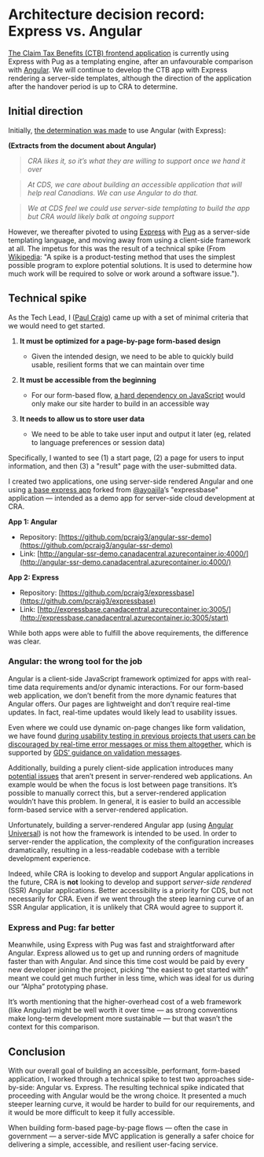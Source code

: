 # Architecture decision record: Express vs. Angular

[The Claim Tax Benefits (CTB) frontend application](https://claim-tax-benefits.azurewebsites.net/start) is currently using Express with Pug as a templating engine, after an unfavourable comparison with [Angular](https://angular.io/). We will continue to develop the CTB app with Express rendering a server-side templates, although the direction of the application after the handover period is up to CRA to determine.

## Initial direction

Initially, [the determination was made](https://docs.google.com/document/d/16T9GcQPLNzMLgtA8ga_GQxEquYePEUIXPhvWTcqXq5k/edit#) to use Angular (with Express):

**(Extracts from the document about Angular)**

> _CRA likes it, so it’s what they are willing to support once we hand it over_

> _At CDS, we care about building an accessible application that will help real Canadians. We can use Angular to do that._

> _We at CDS feel we could use server-side templating to build the app but CRA would likely balk at ongoing support_

However, we thereafter pivoted to using [Express](https://expressjs.com/) with [Pug](https://pugjs.org/api/getting-started.html) as a server-side templating language, and moving away from using a client-side framework at all. The impetus for this was the result of a technical spike (From [Wikipedia](<https://en.wikipedia.org/wiki/Spike_(software_development)>): "A spike is a product-testing method that uses the simplest possible program to explore potential solutions. It is used to determine how much work will be required to solve or work around a software issue.").

## Technical spike

As the Tech Lead, I ([Paul Craig](mailto:paul.craig@cds-snc.ca)) came up with a set of minimal criteria that we would need to get started.

1. **It must be optimized for a page-by-page form-based design**

   - Given the intended design, we need to be able to quickly build usable, resilient forms that we can maintain over time

2. **It must be accessible from the beginning**

   - For our form-based flow, [a hard dependency on JavaScript](https://www.gov.uk/service-manual/technology/using-progressive-enhancement) would only make our site harder to build in an accessible way

3. **It needs to allow us to store user data**

   - We need to be able to take user input and output it later (eg, related to language preferences or session data)

Specifically, I wanted to see (1) a start page, (2) a page for users to input information, and then (3) a "result" page with the user-submitted data.

I created two applications, one using server-side rendered Angular and one using [a base express app](https://github.com/pcraig3/expressbase) forked from [@ayoajila](https://github.com/ayoajila)’s "expressbase" application — intended as a demo app for server-side cloud development at CRA.

**App 1: Angular**

- Repository: [https://github.com/pcraig3/angular-ssr-demo](https://github.com/pcraig3/angular-ssr-demo)
- Link: [http://angular-ssr-demo.canadacentral.azurecontainer.io:4000/](http://angular-ssr-demo.canadacentral.azurecontainer.io:4000/)

**App 2: Express**

- Repository: [https://github.com/pcraig3/expressbase](https://github.com/pcraig3/expressbase)
- Link: [http://expressbase.canadacentral.azurecontainer.io:3005/](http://expressbase.canadacentral.azurecontainer.io:3005/start)

While both apps were able to fulfill the above requirements, the difference was clear.

### Angular: the wrong tool for the job

Angular is a client-side JavaScript framework optimized for apps with real-time data requirements and/or dynamic interactions. For our form-based web application, we don’t benefit from the more dynamic features that Angular offers. Our pages are lightweight and don’t require real-time updates. In fact, real-time updates would likely lead to usability issues.

Even where we could use dynamic on-page changes like form validation, we have found [during usability testing in previous projects that users can be discouraged by real-time error messages or miss them altogether](https://github.com/cds-snc/ircc-rescheduler/issues/92), which is supported by [GDS’ guidance on validation messages](https://design-system.service.gov.uk/components/error-message/#when-not-to-use-this-component).

Additionally, building a purely client-side application introduces many [potential issues](https://blog.pope.tech/2018/10/25/angular-accessibility-and-you/) that aren’t present in server-rendered web applications. An example would be when the focus is lost between page transitions. It’s possible to manually correct this, but a server-rendered application wouldn’t have this problem. In general, it is easier to build an accessible form-based service with a server-rendered application.

Unfortunately, building a server-rendered Angular app (using [Angular Universal](https://angular.io/guide/universal)) is not how the framework is intended to be used. In order to server-render the application, the complexity of the configuration increases dramatically, resulting in a less-readable codebase with a terrible development experience.

Indeed, while CRA is looking to develop and support Angular applications in the future, CRA is **not** looking to develop and support _server-side rendered_ (SSR) Angular applications. Better accessibility is a priority for CDS, but not necessarily for CRA. Even if we went through the steep learning curve of an SSR Angular application, it is unlikely that CRA would agree to support it.

### Express and Pug: far better

Meanwhile, using Express with Pug was fast and straightforward after Angular. Express allowed us to get up and running orders of magnitude faster than with Angular. And since this time cost would be paid by every new developer joining the project, picking “the easiest to get started with” meant we could get much further in less time, which was ideal for us during our “Alpha” prototyping phase.

It’s worth mentioning that the higher-overhead cost of a web framework (like Angular) might be well worth it over time — as strong conventions make long-term development more sustainable — but that wasn’t the context for this comparison.

## Conclusion

With our overall goal of building an accessible, performant, form-based application, I worked through a technical spike to test two approaches side-by-side: Angular vs. Express. The resulting technical spike indicated that proceeding with Angular would be the wrong choice. It presented a much steeper learning curve, it would be harder to build for our requirements, and it would be more difficult to keep it fully accessible.

When building form-based page-by-page flows — often the case in government — a server-side MVC application is generally a safer choice for delivering a simple, accessible, and resilient user-facing service.
